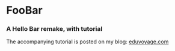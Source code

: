 # FooBar

### A Hello Bar remake, with tutorial

The accompanying tutorial is posted on my blog: [eduvoyage.com](http://eduvoyage.com)
